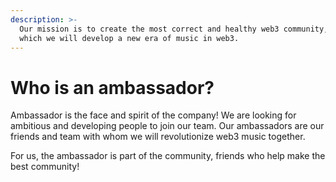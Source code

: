 ```yaml
---
description: >-
  Our mission is to create the most correct and healthy web3 community, with
  which we will develop a new era of music in web3.
---
```


# Who is an ambassador?

Ambassador is the face and spirit of the company! We are looking for ambitious and developing people to join our team. Our ambassadors are our friends and team with whom we will revolutionize web3 music together.

For us, the ambassador is part of the community, friends who help make the best community!
